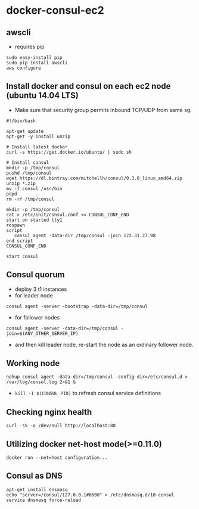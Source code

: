 docker-consul-ec2
=================

awscli
------
* requires pip
```
sudo easy-install pip
sudo pip install awscli
aws configure
```

Install docker and consul on each ec2 node (ubuntu 14.04 LTS)
--------------
* Make sure that security group permits inbound TCP/UDP from same sg.
```
#!/bin/bash

apt-get update
apt-get -y install unzip

# Install latest docker
curl -s https://get.docker.io/ubuntu/ | sudo sh

# Install consul
mkdir -p /tmp/consul
pushd /tmp/consul
wget https://dl.bintray.com/mitchellh/consul/0.3.0_linux_amd64.zip
unzip *.zip
mv -f consul /usr/bin
popd
rm -rf /tmp/consul

mkdir -p /tmp/consul
cat > /etc/init/consul.conf << CONSUL_CONF_END
start on started tty1
respawn
script
   consul agent -data-dir /tmp/consul -join 172.31.27.98
end script
CONSUL_CONF_END

start consul
```

Consul quorum
--------------------
  - deploy 3 t1 instances
 - for leader node
```
consul agent -server -bootstrap -data-dir=/tmp/consul
```
 - for follower nodes
```
consul agent -server -data-dir=/tmp/consul -join=$(ANY_OTHER_SERVER_IP)
```
 - and then kill leader node, re-start the node as an ordinary follower node.

Working node
-------------------
```
nohup consul agent -data-dir=/tmp/consul -config-dir=/etc/consul.d > /var/log/consul.log 2>&1 &
```
- ```kill -1 $(CONSUL_PID)``` to refresh consul service definitions

Checking nginx health
------------------
```curl -sS -o /dev/null http://localhost:80```


Utilizing docker net-host mode(>=0.11.0)
--------------------------------
```docker run --net=host configuration...```

Consul as DNS
-------------
```
apt-get install dnsmasq
echo "server=/consul/127.0.0.1#8600" > /etc/dnsmasq.d/10-consul
service dnsmasq force-reload
```
